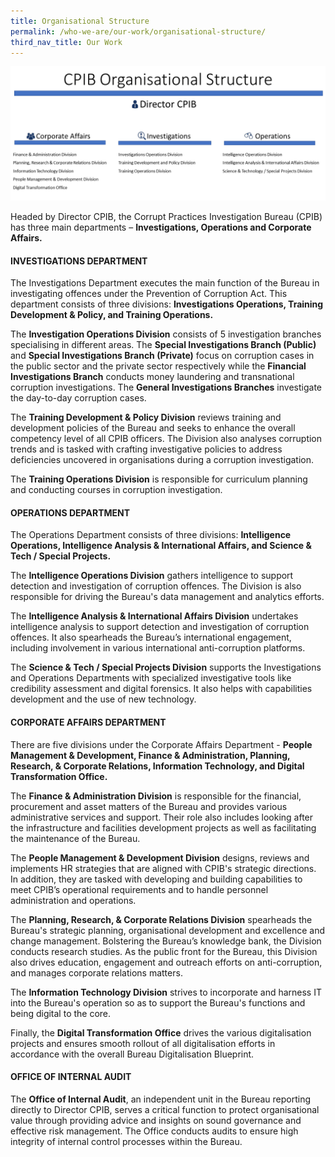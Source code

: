 ```yaml
---
title: Organisational Structure
permalink: /who-we-are/our-work/organisational-structure/
third_nav_title: Our Work
---
```


<img src="/images/who-we-are_cpib-org-chart.png" alt="Organisational Structure">

Headed by Director CPIB, the Corrupt Practices Investigation Bureau (CPIB) has three main departments – **Investigations, Operations and Corporate Affairs.**

#### INVESTIGATIONS DEPARTMENT

The Investigations Department executes the main function of the Bureau in investigating offences under the Prevention of Corruption Act. This department consists of three divisions: **Investigations Operations, Training Development & Policy, and Training Operations.**

The **Investigation Operations Division** consists of 5 investigation branches specialising in different areas. The **Special Investigations Branch (Public)** and **Special Investigations Branch (Private)** focus on corruption cases in the public sector and the private sector respectively while the **Financial Investigations Branch** conducts money laundering and transnational corruption investigations. The **General Investigations Branches** investigate the day-to-day corruption cases.

The **Training Development & Policy Division** reviews training and development policies of the Bureau and seeks to enhance the overall competency level of all CPIB officers. The Division also analyses corruption trends and is tasked with crafting investigative policies to address deficiencies uncovered in organisations during a corruption investigation.

The **Training Operations Division** is responsible for curriculum planning and conducting courses in corruption investigation.

#### OPERATIONS DEPARTMENT

The Operations Department consists of three divisions: **Intelligence Operations, Intelligence Analysis & International Affairs, and Science & Tech / Special Projects.**

The **Intelligence Operations Division** gathers intelligence to support detection and investigation of corruption offences. The Division is also responsible for driving the Bureau's data management and analytics efforts.

The **Intelligence Analysis & International Affairs Division** undertakes intelligence analysis to support detection and investigation of corruption offences. It also spearheads the Bureau’s international engagement, including involvement in various international anti-corruption platforms.

The **Science & Tech / Special Projects Division** supports the Investigations and Operations Departments with specialized investigative tools like credibility assessment and digital forensics. It also helps with capabilities development and the use of new technology.

#### CORPORATE AFFAIRS DEPARTMENT

There are five divisions under the Corporate Affairs Department - **People Management & Development, Finance & Administration, Planning, Research, & Corporate Relations, Information Technology, and Digital Transformation Office.**

The **Finance & Administration Division** is responsible for the financial, procurement and asset matters of the Bureau and provides various administrative services and support. Their role also includes looking after the infrastructure and facilities development projects as well as facilitating the maintenance of the Bureau.

The **People Management & Development Division** designs, reviews and implements HR strategies that are aligned with CPIB's strategic directions. In addition, they are tasked with developing and building capabilities to meet CPIB’s operational requirements and to handle personnel administration and operations.

The **Planning, Research, & Corporate Relations Division** spearheads the Bureau's strategic planning, organisational development and excellence and change management. Bolstering the Bureau’s knowledge bank, the Division conducts research studies. As the public front for the Bureau, this Division also drives education, engagement and outreach efforts on anti-corruption, and manages corporate relations matters.

The **Information Technology Division** strives to incorporate and harness IT into the Bureau's operation so as to support the Bureau's functions and being digital to the core.

Finally, the **Digital Transformation Office** drives the various digitalisation projects and ensures smooth rollout of all digitalisation efforts in accordance with the overall Bureau Digitalisation Blueprint.

#### OFFICE OF INTERNAL AUDIT

The **Office of Internal Audit**, an independent unit in the Bureau reporting directly to Director CPIB, serves a critical function to protect organisational value through providing advice and insights on sound governance and effective risk management. The Office conducts audits to ensure high integrity of internal control processes within the Bureau.



